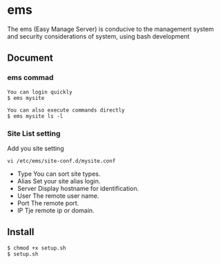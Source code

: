 # ems
 The ems (Easy Manage Server) is conducive to the management system and security considerations of system, using bash development

## Document

### ems commad
```
You can login quickly
$ ems mysite

You can also execute commands directly
$ ems mysite ls -l
```

### Site List setting
Add you site setting
```
vi /etc/ems/site-conf.d/mysite.conf
```

- Type      You can sort site types. 
- Alias     Set your site alias login.
- Server	Display hostname for identification.
- User		The remote user name.
- Port		The remote port.
- IP		Tje remote ip or domain.

## Install
```
$ chmod +x setup.sh
$ setup.sh
```
